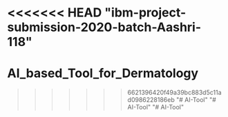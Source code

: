 <<<<<<< HEAD
"ibm-project-submission-2020-batch-Aashri-118" 
=======
# AI_based_Tool_for_Dermatology
>>>>>>> 6621396420f49a39bc883d5c11ad0986228186eb
"# AI-Tool" 
"# AI-Tool" 
"# AI-Tool" 

